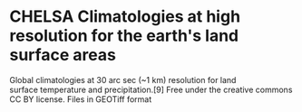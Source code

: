 # CHELSA Climatologies at high resolution for the earth's land surface areas

Global climatologies at 30 arc sec (~1 km) resolution for land surface temperature and precipitation.[9] Free under the creative commons CC BY license. Files in GEOTiff format

